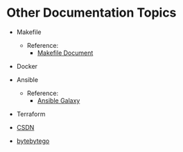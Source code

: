 # Other Documentation Topics

- Makefile
    - Reference: 
        - [Makefile Document](https://seisman.github.io/how-to-write-makefile/introduction.html)
- Docker

- Ansible
    - Reference: 
        - [Ansible Galaxy](https://galaxy.ansible.com/ui/)

- Terraform

- [CSDN](https://www.csdn.net/)
- [bytebytego](https://blog.bytebytego.com/)